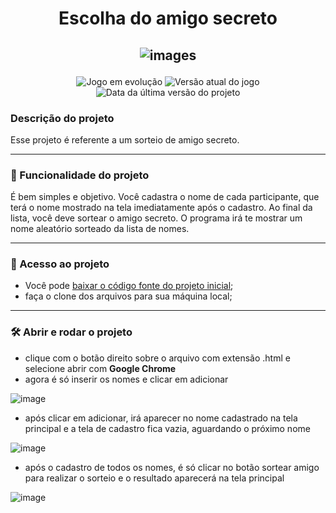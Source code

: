 <h1 align = 'center'>  Escolha do amigo secreto </h1>

<h2 align = 'center'> 
  
  ![images](https://github.com/user-attachments/assets/51dc4e37-ca39-47a0-8617-6d4a1d53c073) </h2>
  
<p align="center">
<img loading = 'lazy'  
  
![Jogo em evolução](http://img.shields.io/static/v1?label=STATUS&message=JOGO%20EM%20EVOLUÇÃO&color=GREEN&style=for-the-badge) ![Versão atual do jogo](http://img.shields.io/static/v1?label=VERSÃO&message=1.0.0&color=GREEN&style=for-the-badge) ![Data da última versão do projeto](http://img.shields.io/static/v1?label=ÚLTIMA%20VERSÃO&message=JAN%202025&color=GREEN&style=for-the-badge)
</p>

### Descrição do projeto
Esse projeto é referente a um sorteio de amigo secreto.

---
### 🔨 Funcionalidade do projeto
É bem simples e objetivo. Você cadastra o nome de cada participante, que terá o nome mostrado na tela imediatamente após o cadastro.
Ao final da lista, você deve sortear o amigo secreto. O programa irá te mostrar um nome aleatório sorteado da lista de nomes.

---
### 📁 Acesso ao projeto
- Você pode [baixar o código fonte do projeto inicial](https://github.com/leandrotadeudcl/chalenge-amigo-secreto);
- faça o clone dos arquivos para sua máquina local;

---
### 🛠️ Abrir e rodar o projeto
- clique com o botão direito sobre o arquivo com extensão .html e selecione abrir com **Google Chrome**
- agora é só inserir os nomes e clicar em adicionar

![image](https://github.com/user-attachments/assets/2f38198a-c5e6-4098-bddf-fcbdd160763f)

- após clicar em adicionar, irá aparecer no nome cadastrado na tela principal e a tela de cadastro fica vazia, aguardando o próximo nome

![image](https://github.com/user-attachments/assets/36deb20f-5619-4cf1-84ba-44816ae69999)

- após o cadastro de todos os nomes, é só clicar no botão sortear amigo para realizar o sorteio e o resultado aparecerá na tela principal

![image](https://github.com/user-attachments/assets/9c96a9f0-418d-42f2-883d-de5303dc0aeb)




